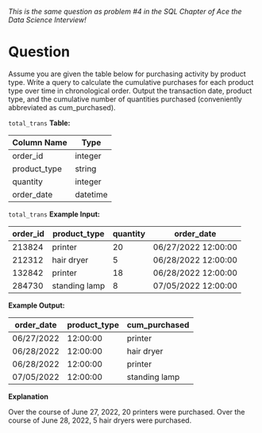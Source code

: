 *This is the same question as problem #4 in the SQL Chapter of Ace the Data Science Interview!*
# Question
Assume you are given the table below for purchasing activity by product type. Write a query to calculate the cumulative purchases for each product type over time in chronological order. Output the transaction date, product type, and the cumulative number of quantities purchased (conveniently abbreviated as cum_purchased).

`total_trans` **Table:**

|Column Name|	Type|
|----|----|
|order_id|	integer|
|product_type|	string|
|quantity	|integer|
|order_date|	datetime|

`total_trans` **Example Input:**

|order_id|	product_type	|quantity|	order_date|
|----|----|----|----|
|213824	|printer|	20|	06/27/2022 12:00:00|
|212312	|hair dryer|	5	|06/28/2022 12:00:00|
|132842	|printer|	18|	06/28/2022 12:00:00|
|284730	|standing lamp|	8	|07/05/2022 12:00:00|

**Example Output:**

|order_date|	product_type|	cum_purchased|
|----|----|-----|
|06/27/2022 |12:00:00|	printer	|20|
|06/28/2022| 12:00:00	|hair dryer|	5|
|06/28/2022 |12:00:00	|printer	|38|
|07/05/2022| 12:00:00|	standing lamp|	8|

**Explanation**

Over the course of June 27, 2022, 20 printers were purchased. Over the course of June 28, 2022, 5 hair dryers were purchased.
